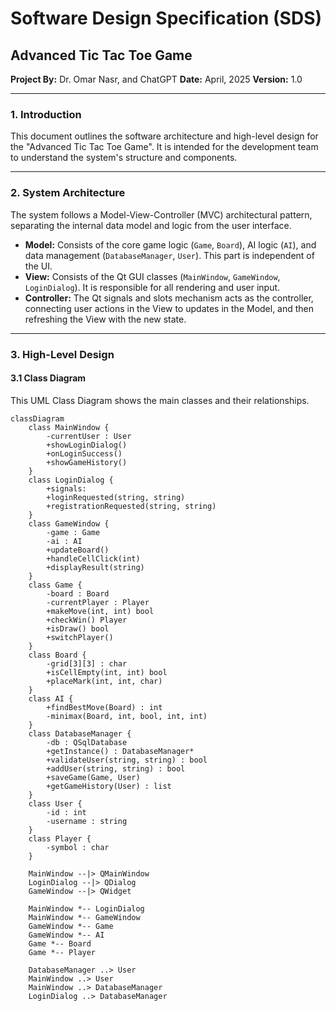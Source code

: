 # Software Design Specification (SDS)
## Advanced Tic Tac Toe Game

**Project By:** Dr. Omar Nasr, and ChatGPT
**Date:** April, 2025
**Version:** 1.0

---

### 1. Introduction
This document outlines the software architecture and high-level design for the "Advanced Tic Tac Toe Game". It is intended for the development team to understand the system's structure and components.

---

### 2. System Architecture
The system follows a Model-View-Controller (MVC) architectural pattern, separating the internal data model and logic from the user interface.

- **Model:** Consists of the core game logic (`Game`, `Board`), AI logic (`AI`), and data management (`DatabaseManager`, `User`). This part is independent of the UI.
- **View:** Consists of the Qt GUI classes (`MainWindow`, `GameWindow`, `LoginDialog`). It is responsible for all rendering and user input.
- **Controller:** The Qt signals and slots mechanism acts as the controller, connecting user actions in the View to updates in the Model, and then refreshing the View with the new state.

---

### 3. High-Level Design

#### 3.1 Class Diagram
This UML Class Diagram shows the main classes and their relationships.

```mermaid
classDiagram
    class MainWindow {
        -currentUser : User
        +showLoginDialog()
        +onLoginSuccess()
        +showGameHistory()
    }
    class LoginDialog {
        +signals:
        +loginRequested(string, string)
        +registrationRequested(string, string)
    }
    class GameWindow {
        -game : Game
        -ai : AI
        +updateBoard()
        +handleCellClick(int)
        +displayResult(string)
    }
    class Game {
        -board : Board
        -currentPlayer : Player
        +makeMove(int, int) bool
        +checkWin() Player
        +isDraw() bool
        +switchPlayer()
    }
    class Board {
        -grid[3][3] : char
        +isCellEmpty(int, int) bool
        +placeMark(int, int, char)
    }
    class AI {
        +findBestMove(Board) : int
        -minimax(Board, int, bool, int, int)
    }
    class DatabaseManager {
        -db : QSqlDatabase
        +getInstance() : DatabaseManager*
        +validateUser(string, string) : bool
        +addUser(string, string) : bool
        +saveGame(Game, User)
        +getGameHistory(User) : list
    }
    class User {
        -id : int
        -username : string
    }
    class Player {
        -symbol : char
    }

    MainWindow --|> QMainWindow
    LoginDialog --|> QDialog
    GameWindow --|> QWidget

    MainWindow *-- LoginDialog
    MainWindow *-- GameWindow
    GameWindow *-- Game
    GameWindow *-- AI
    Game *-- Board
    Game *-- Player

    DatabaseManager ..> User
    MainWindow ..> User
    MainWindow ..> DatabaseManager
    LoginDialog ..> DatabaseManager